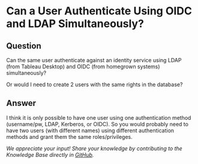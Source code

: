 # Can a User Authenticate Using OIDC and LDAP Simultaneously?

## Question
Can the same user authenticate against an identity service using LDAP (from Tableau Desktop) and OIDC (from homegrown systems) simultaneously?

Or would I need to create 2 users with the same rights in the database?

## Answer
I think it is only possible to have one user using one authentication method (username/pw, LDAP, Kerberos, or OIDC). So you would probably need to have two users (with different names) using different authentication methods and grant them the same roles/privileges.

*We appreciate your input! Share your knowledge by contributing to the Knowledge Base directly in [GitHub](https://github.com/exasol/public-knowledgebase).* 